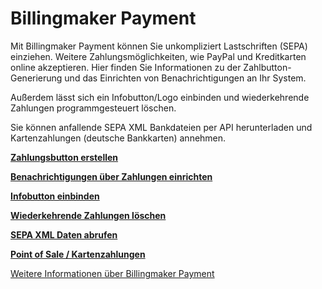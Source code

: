 Billingmaker Payment
====================

Mit Billingmaker Payment können Sie unkompliziert Lastschriften (SEPA) einziehen. Weitere Zahlungsmöglichkeiten, wie PayPal und Kreditkarten online akzeptieren.
Hier finden Sie Informationen zu der Zahlbutton-Generierung und das Einrichten von Benachrichtigungen an Ihr System.

Außerdem lässt sich ein Infobutton/Logo einbinden und wiederkehrende Zahlungen programmgesteuert löschen.

Sie können anfallende SEPA XML Bankdateien per API herunterladen und Kartenzahlungen (deutsche Bankkarten) annehmen.

**[Zahlungsbutton erstellen](Button.md)**

**[Benachrichtigungen über Zahlungen einrichten](Benachrichtigungen.md)**

**[Infobutton einbinden](Infobutton.html)**

**[Wiederkehrende Zahlungen löschen](Wiederkehrend.php)**

**[SEPA XML Daten abrufen](Daten.php)**

**[Point of Sale / Kartenzahlungen](PointOfSale.md)**

[Weitere Informationen über Billingmaker Payment](https://payment.billingmaker.com)
